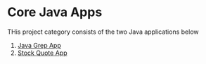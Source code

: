 # Core Java Apps
THis project category consists of the two Java applications below

1. [Java Grep App](./grep)
2. [Stock Quote App](./stockquote)
